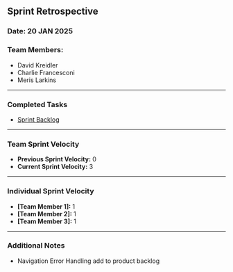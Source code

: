 ## Sprint Retrospective

### Date: 20 JAN 2025

### Team Members:
- David Kreidler
- Charlie Francesconi
- Meris Larkins

---

### Completed Tasks
- [Sprint Backlog](sprints/sprint2/Sprint-Planning.md)

---

### Team Sprint Velocity
- **Previous Sprint Velocity:** 0
- **Current Sprint Velocity:** 3

---

### Individual Sprint Velocity
- **[Team Member 1]:** 1
- **[Team Member 2]:** 1
- **[Team Member 3]:** 1

---

### Additional Notes
- Navigation Error Handling add to product backlog
